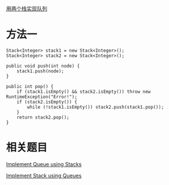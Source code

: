 [用两个栈实现队列](https://www.nowcoder.com/practice/54275ddae22f475981afa2244dd448c6?tpId=13&tqId=11158&tPage=1&rp=1&ru=/ta/coding-interviews&qru=/ta/coding-interviews/question-ranking&from=cyc_github) 

# 方法一 

    Stack<Integer> stack1 = new Stack<Integer>();
    Stack<Integer> stack2 = new Stack<Integer>();

    public void push(int node) {
        stack1.push(node);
    }

    public int pop() {
        if (stack1.isEmpty() && stack2.isEmpty()) throw new RuntimeException("Error!");
        if (stack2.isEmpty()) {
            while (!stack1.isEmpty()) stack2.push(stack1.pop());
        }
        return stack2.pop();
    }

# 相关题目

[Implement Queue using Stacks](https://leetcode.com/problems/implement-queue-using-stacks/)

[Implement Stack using Queues](https://leetcode.com/problems/implement-stack-using-queues/)
